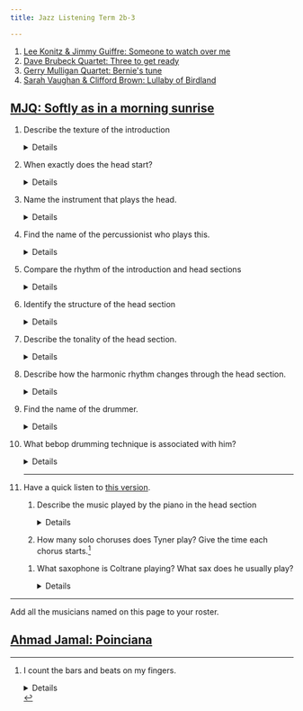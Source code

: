```yaml
---
title: Jazz Listening Term 2b-3

---
```


<!-- Lee Konitz & Jimmy Guiffre: Someone to watch over me -->

1. [Lee Konitz & Jimmy Guiffre: Someone to watch over me](https://www.youtube.com/watch?v=ul-5qsJlocI)
2. [Dave Brubeck Quartet: Three to get ready](https://www.youtube.com/watch?v=M7FpW4dXznA)
3. [Gerry Mulligan Quartet: Bernie's tune](https://www.youtube.com/watch?v=bheZvff6qOc)
4. [Sarah Vaughan & Clifford Brown: Lullaby of Birdland](https://www.youtube.com/watch?v=tTsV56J16iU)

## [MJQ: Softly as in a morning sunrise](https://www.youtube.com/watch?v=Q97dhFfAegw)

1. Describe the texture of the introduction

	<details>Polyphonic/contrapuntal</details>
	
2. When exactly does the head start?

	<details>0:13</details>
	
2. Name the instrument that plays the head.

	<details>Vibraphone</details>
	
2. Find the name of the percussionist who plays this.

	<details>Milt Jackson</details>
	
3. Compare the rhythm of the introduction and head sections

	<details>The introduction uses straight quavers and the head uses swung quavers</details>
	
4. Identify the structure of the head section

	<details>AABA. 32-bar song form.</details>
	
5. Describe the tonality of the head section.

	<details>The head is in a minor key. The B section starts in the relative major key. However this quickly modulates back to the tonic minor.</details>
	
6. Describe how the harmonic rhythm changes through the head section.

	<details>The A sections have a faster harmonic rhythm: either one or two changes per bar. The B section has generally one chord change every two bars.</details>


3. Find the name of the drummer.

	<details>Kenny Clarke</details>
	
4. What bebop drumming technique is associated with him?

	<details>"(Dropping) bombs"</details>
	
	<hr>

1. Have a quick listen to [this version](https://www.youtube.com/watch?v=e57F_Rm3xI4).

	1. Describe the music played by the piano in the head section
		
		<details>A sections of the head are played in octaves. Tyner embellishes rhythms. In the B section he improvises instead of playing the melody. The B section uses comping in the left hand. Chord extensions used, e.g. a V7#9 chord in the final turnaround</details>
		
	1. How many solo choruses does Tyner play? Give the time each chorus starts.[^1]

	[^1]: I count the bars and beats on my fingers.

		<details>4 choruses in total. Each is about 38 seconds long.
		
		
		<ol>
			<li>0:39</li>
			<li>1:17</li>
			<li>1:55</li>
			<li>2:32. This starts with four bars of dominant pedals at the start of the first two A sections.</li>
			<li>Coltrane starts at 3:10</li>
		</ol>
		
		</details>
		
	1. What saxophone is Coltrane playing? What sax does he usually play?

		<details>Soprano sax here. He usually plays tenor.</details>

<hr>

Add all the musicians named on this page to your roster.



## [Ahmad Jamal: Poinciana](https://www.youtube.com/watch?v=Z0e2G32f3IU&list=PLTYibwdxbb3UnzzITkjtsKcvNAIg_JO2b&index=4)

